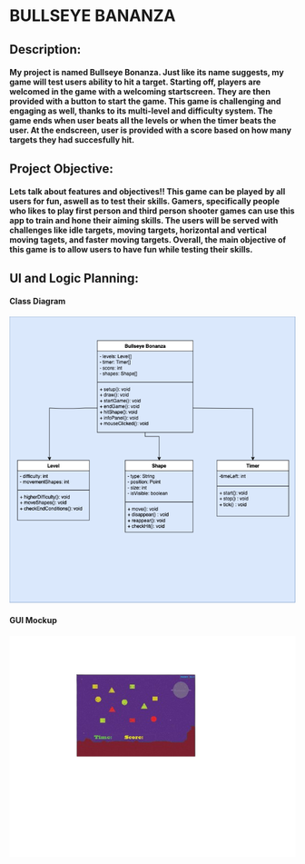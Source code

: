 # BULLSEYE BANANZA

## Description: 
#### My project is named Bullseye Bonanza. Just like its name suggests, my game will test users ability to hit a target. Starting off, players are welcomed in the game with a welcoming startscreen. They are then provided with a button to start the game. This game is challenging and engaging as well, thanks to its multi-level and difficulty system. The game ends when user beats all the levels or when the timer beats the user. At the endscreen, user is provided with a score based on how many targets they had succesfully hit. 

## Project Objective:
#### Lets talk about features and objectives!! This game can be played by all users for fun, aswell as to test their skills. Gamers, specifically people who likes to play first person and third person shooter games can use this app to train and hone their aiming skills. The users will be served with challenges like idle targets, moving targets, horizontal and vertical moving tagets, and faster moving targets. Overall, the main objective of this game is to allow users to have fun while testing their skills.

## UI and Logic Planning: 
#### Class Diagram
![Class Diagram](https://github.com/CodingGithub1/IndividualProject/blob/main/images/BullseyeBonanza.drawio.png)
#### GUI Mockup
![GUI Mockups](https://github.com/CodingGithub1/IndividualProject/blob/main/images/GUI%20Mockup%20Bullseye.png)

